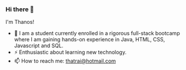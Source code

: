 ### Hi there 👋

I'm Thanos!
 
- 🌱 I am a student currently enrolled in a rigorous full-stack bootcamp where I am gaining hands-on experience in Java, HTML, CSS, Javascript and SQL.
- ⚡ Enthusiastic about learning new technology.
- 📫 How to reach me: thatrai@hotmail.com


